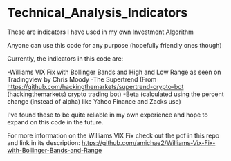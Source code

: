 # Technical_Analysis_Indicators
These are indicators I have used in my own Investment Algorithm

Anyone can use this code for any purpose (hopefully friendly ones though)

Currently, the indicators in this code are:

-Williams VIX Fix with Bollinger Bands and High and Low Range as seen on Tradingview by Chris Moody
-The Supertrend (From https://github.com/hackingthemarkets/supertrend-crypto-bot (hackingthemarkets) crypto trading bot)
-Beta (calculated using the percent change (instead of alpha) like Yahoo Finance and Zacks use)

I've found these to be quite reliable in my own experience and hope to expand on this code in the future.

For more information on the Williams VIX Fix check out the pdf in this repo and link in its description: https://github.com/amichae2/Williams-Vix-Fix-with-Bollinger-Bands-and-Range
